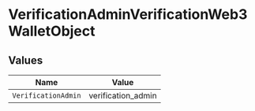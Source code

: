 # VerificationAdminVerificationWeb3WalletObject


## Values

| Name                | Value               |
| ------------------- | ------------------- |
| `VerificationAdmin` | verification_admin  |